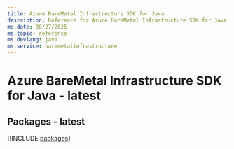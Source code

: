 ```yaml
---
title: Azure BareMetal Infrastructure SDK for Java
description: Reference for Azure BareMetal Infrastructure SDK for Java
ms.date: 08/27/2025
ms.topic: reference
ms.devlang: java
ms.service: baremetalinfrastructure
---
```

# Azure BareMetal Infrastructure SDK for Java - latest
## Packages - latest
[!INCLUDE [packages](baremetal-infrastructure-index.md)]